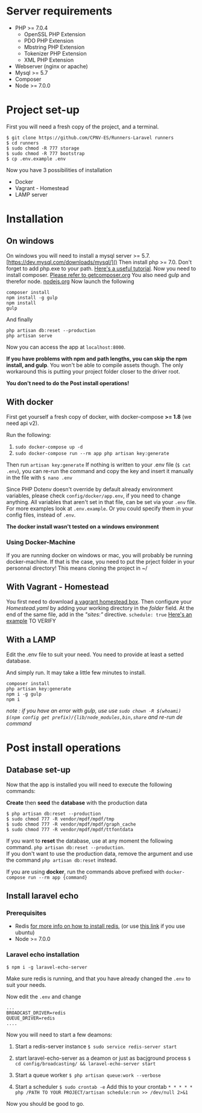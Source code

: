 # Server requirements
- PHP >= 7.0.4
    - OpenSSL PHP Extension
    - PDO PHP Extension
    - Mbstring PHP Extension
    - Tokenizer PHP Extension
    - XML PHP Extension
- Webserver (nginx or apache)
- Mysql >= 5.7
- Composer
- Node >= 7.0.0

# Project set-up

First you will need a fresh copy of the project, and a terminal.
```
$ git clone https://github.com/CPNV-ES/Runners-Laravel runners
$ cd runners
$ sudo chmod -R 777 storage
$ sudo chmod -R 777 bootstrap
$ cp .env.example .env
```

Now you have 3 possibilities of installation
* Docker
* Vagrant - Homestead
* LAMP server

# Installation

## On windows

On windows you will need to install a mysql server >= 5.7.[https://dev.mysql.com/downloads/mysql/]()
Then install php >= 7.0. Don't forget to add php.exe to your path. [Here's a useful tutorial](http://kizu514.com/blog/install-php7-and-composer-on-windows-10/).
Now you need to install composer. [Please refer to getcomposer.org](http://getcomposer.org)
You also need gulp and therefor node. [nodejs.org](https://nodejs.org)
Now launch the following
```
composer install
npm install -g gulp
npm install
gulp
```

And finally
```
php artisan db:reset --production
php artisan serve
```

Now you can access the app at `localhost:8000`.

__If you have problems with npm and path lengths, you can skip the npm install, and gulp__.
You won't be able to compile assets though. The only workaround this is putting your project folder closer to the driver root.

__You don't need to do the Post install operations!__

## With docker

First get yourself a fresh copy of docker, with docker-compose **>= 1.8** (we need api v2).

Run the following:
1. `sudo docker-compose up -d`
2. `sudo docker-compose run --rm app php artisan key:generate`

Then run `artisan key:generate`
If nothing is written to your .env file (`$ cat .env`), you can re-run the command and copy the key and insert it manually in the file with `$ nano .env`


Since PHP Dotenv doesn't override by default already environment variables, please check `config/docker/app.env`, if you need to change anything.
All variables that aren't set in that file, can be set via your `.env` file.
For more examples look at `.env.example`.
Or you could specify them in your config files, instead of `.env`.

__The docker install wasn't tested on a windows environment__

### Using Docker-Machine
If you are running docker on windows or mac, you will probably be running docker-machine. If that is the case, you need to put the prject folder in your personnal directory!
This means cloning the project in ~/

## With Vagrant - Homestead
You first need to download [a vagrant homestead box](https://laravel.com/docs/5.4/homestead).
Then configure your _Homestead.yaml_ by adding your working directory in the _folder_ field.
At the end of the same file, add in the _"sites:"_ directive.
`schedule: true`
[Here's an example](https://laravel.com/docs/5.4/homestead#configuring-cron-schedules)
TO VERIFY
## With a LAMP

Edit the .env file to suit your need. You need to provide at least a setted database.

And simply run. It may take a little few minutes to install.
```
composer install
php artisan key:generate
npm i -g gulp
npm i 
```
_note : if you have an error with gulp, use use `sudo chown -R $(whoami) $(npm config get prefix)/{lib/node_modules,bin,share` and re-run de command_
# Post install operations
## Database set-up
Now that the app is installed you will need to execute the following commands:

**Create** then **seed** the **database** with the production data
```
$ php artisan db:reset --production
$ sudo chmod 777 -R vendor/mpdf/mpdf/tmp
$ sudo chmod 777 -R vendor/mpdf/mpdf/graph_cache
$ sudo chmod 777 -R vendor/mpdf/mpdf/ttfontdata
```

If you want to **reset** the database, use at any moment the following command.
`php artisan db:reset --production`.  
If you don't want to use the production data, remove the argument and use the command `php artisan db:reset` instead.

If you are using **docker**, run the commands above prefixed with `docker-compose run --rm app {command}`

## Install laravel echo
### Prerequisites

- Redis [for more info on how to install redis]((https://redis.io/download)), (or use [this link](https://www.digitalocean.com/community/tutorials/how-to-install-and-configure-redis-on-ubuntu-16-04) if you use ubuntu)
- Node >= 7.0.0

### Laravel echo installation

```
$ npm i -g laravel-echo-server
```

Make sure redis is running, and that you have already changed the `.env` to suit your needs.

Now edit the `.env` and change
```
...
BROADCAST_DRIVER=redis
QUEUE_DRIVER=redis
....
```

Now you will need to start a few deamons:
1. Start a redis-server instance
    `$ sudo service redis-server start`
2. start laravel-echo-server as a deamon or just as bacjground process
   `$ cd config/broadcasting/ && laravel-echo-server start`

3. Start a queue worker
   `$ php artisan queue:work --verbose`

4. Start a scheduler
    `$ sudo crontab -e`
    Add this to your crontab
    `* * * * * php /PATH TO YOUR PROJECT/artisan schedule:run >> /dev/null 2>&1`

Now you should be good to go.

